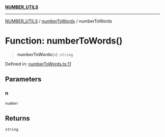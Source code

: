 [**NUMBER_UTILS**](../../README.md)

***

[NUMBER_UTILS](../../README.md) / [numberToWords](../README.md) / numberToWords

# Function: numberToWords()

> **numberToWords**(`n`): `string`

Defined in: [numberToWords.ts:11](https://github.com/dailker/everyutil/blob/e265d7544f4e799da268d038a0a464c889a18367/src/number/numberToWords.ts#L11)

## Parameters

### n

`number`

## Returns

`string`
